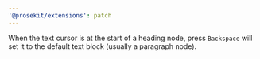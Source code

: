 ```yaml
---
'@prosekit/extensions': patch
---
```


When the text cursor is at the start of a heading node, press `Backspace` will set it to the default text block (usually a paragraph node).
